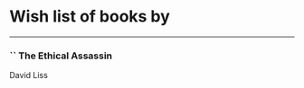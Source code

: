 # Wish list of books by [](https://plus.google.com/u/0/112196802816046333273/)
---

### `` The Ethical Assassin
David Liss

